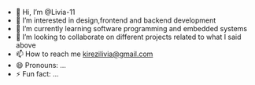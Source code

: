 - 👋 Hi, I’m @Livia-11
- 👀 I’m interested in design,frontend and backend development
- 🌱 I’m currently learning software programming and embedded systems
- 💞️ I’m looking to collaborate on different projects related to what I said above
- 📫 How to reach me kirezilivia@gmail.com
- 😄 Pronouns: ...
- ⚡ Fun fact: ...

<!---
Livia-11/Livia-11 is a ✨ special ✨ repository because its `README.md` (this file) appears on your GitHub profile.
You can click the Preview link to take a look at your changes.
--->
